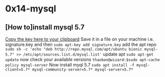 # 0x14-mysql
## [How to]install mysql 5.7
[Copy the key here to your clipboard](https://intranet.alxswe.com/rltoken/Zzs_TLRYjWWFxjJRArmFcQ)
Save it in a file on your machine i.e. signature.key and then
`sudo apt-key add signature.key`
add the apt repo
`sudo sh -c 'echo "deb http://repo.mysql.com/apt/ubuntu bionic mysql-5.7" >> /etc/apt/sources.list.d/mysql.list'`
update apt
`sudo apt-get update`
now check your available versions
`thaoban@wizard:$sudo apt-cache policy mysql-server`
Now install myql 5.7
`sudo apt install -f mysql-client=5.7* mysql-community-server=5.7* mysql-server=5.7*`

